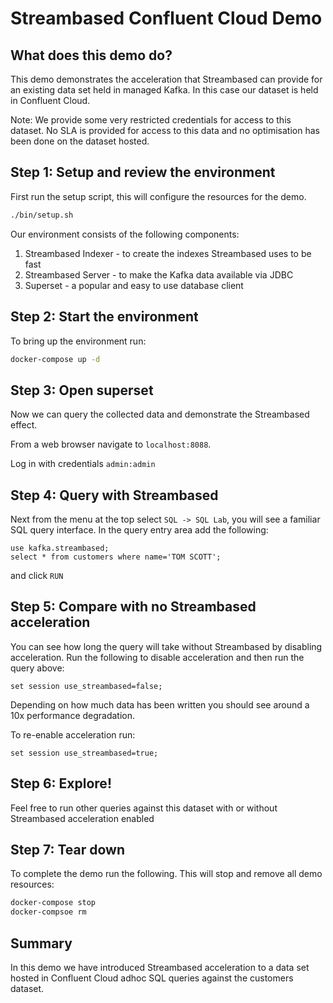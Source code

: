 # Streambased Confluent Cloud Demo

## What does this demo do?

This demo demonstrates the acceleration that Streambased can provide for an existing data set held in managed Kafka. 
In this case our dataset is held in Confluent Cloud.

Note: We provide some very restricted credentials for access to this dataset. No SLA is provided for access to this 
data and no optimisation has been done on the dataset hosted.

## Step 1: Setup and review the environment

First run the setup script, this will configure the resources for the demo.

```bash
./bin/setup.sh
```

Our environment consists of the following components:

1. Streambased Indexer - to create the indexes Streambased uses to be fast
2. Streambased Server - to make the Kafka data available via JDBC
3. Superset - a popular and easy to use database client

## Step 2: Start the environment

To bring up the environment run:

```bash
docker-compose up -d
```

## Step 3: Open superset

Now we can query the collected data and demonstrate the Streambased effect. 

From a web browser navigate to `localhost:8088`.

Log in with credentials `admin:admin`

## Step 4: Query with Streambased

Next from the menu at the top select `SQL -> SQL Lab`, you will see a familiar SQL query interface. In the query entry 
area add the following:

```
use kafka.streambased;
select * from customers where name='TOM SCOTT';
```

and click `RUN`

## Step 5: Compare with no Streambased acceleration

You can see how long the query will take without Streambased by disabling acceleration. Run the following to disable 
acceleration and then run the query above:

```
set session use_streambased=false;
```

Depending on how much data has been written you should see around a 10x performance degradation. 

To re-enable acceleration run:

```
set session use_streambased=true;
```

## Step 6: Explore!

Feel free to run other queries against this dataset with or without Streambased acceleration enabled

## Step 7: Tear down

To complete the demo run the following. This will stop and remove all demo resources:

```bash
docker-compose stop
docker-compsoe rm
```

## Summary

In this demo we have introduced Streambased acceleration to a data set hosted in Confluent Cloud 
adhoc SQL queries against the customers dataset.
